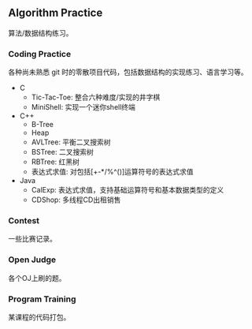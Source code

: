 ## Algorithm Practice

算法/数据结构练习。

### Coding Practice

各种尚未熟悉 git 时的零散项目代码，包括数据结构的实现练习、语言学习等。
- C
  - Tic-Tac-Toe: 整合六种难度/实现的井字棋
  - MiniShell: 实现一个迷你shell终端
- C++
  - B-Tree
  - Heap
  - AVLTree: 平衡二叉搜索树
  - BSTree: 二叉搜索树
  - RBTree: 红黑树
  - 表达式求值: 对包括[+-*/%^()]运算符号的表达式求值
- Java
  - CalExp: 表达式求值，支持基础运算符号和基本数据类型的定义
  - CDShop: 多线程CD出租销售
### Contest

一些比赛记录。

### Open Judge

各个OJ上刷的题。

### Program Training

某课程的代码打包。

